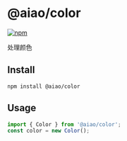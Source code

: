 # @aiao/color

[![npm][shields-color]][npm-color]

处理颜色

## Install

```console
npm install @aiao/color
```

## Usage

```typescript
import { Color } from '@aiao/color';
const color = new Color();
```

[shields-color]: https://img.shields.io/npm/v/@aiao/color?label=&style=flat-square
[npm-color]: https://www.npmjs.com/@aiao/color
